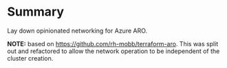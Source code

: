 # Summary

Lay down opinionated networking for Azure ARO.

**NOTE:** based on https://github.com/rh-mobb/terraform-aro.  This was split out and refactored to 
allow the network operation to be independent of the cluster creation.
